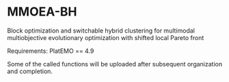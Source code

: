 # MMOEA-BH
Block optimization and switchable hybrid clustering for multimodal multiobjective evolutionary optimization with shifted local Pareto front

Requirements:
PlatEMO == 4.9

Some of the called functions will be uploaded after subsequent organization and completion.
